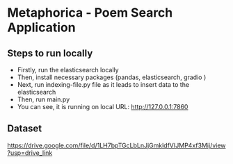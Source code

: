 # Metaphorica - Poem Search Application

## Steps to run locally
-  Firstly,  run the elasticsearch locally
-  Then, install necessary packages (pandas, elasticsearch, gradio )
-  Next, run indexing-file.py file as it leads to insert data to the elasticsearch
-  Then, run main.py
- You can see, it is running on local URL: http://127.0.0.1:7860

## Dataset
https://drive.google.com/file/d/1LH7bpTGcLbLnJjGmkldfVIJMP4xf3Mij/view?usp=drive_link

